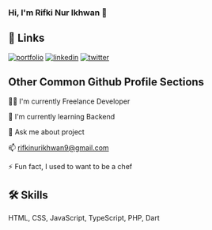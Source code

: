 ### Hi, I'm Rifki Nur Ikhwan 👋


## 🔗 Links
[![portfolio](https://img.shields.io/badge/my_portfolio-000?style=for-the-badge&logo=ko-fi&logoColor=white)](https://rfkinrikhwan.vercel.app/)
[![linkedin](https://img.shields.io/badge/linkedin-0A66C2?style=for-the-badge&logo=linkedin&logoColor=white)](https://www.linkedin.com/rfkinrikhwan)
[![twitter](https://img.shields.io/badge/twitter-1DA1F2?style=for-the-badge&logo=twitter&logoColor=white)](https://twitter.com/rfkinrikhwan)


## Other Common Github Profile Sections
👩‍💻 I'm currently Freelance Developer

🧠 I'm currently learning Backend

💬 Ask me about project

📫 rifkinurikhwan9@gmail.com

⚡️ Fun fact, I used to want to be a chef


## 🛠 Skills
HTML, CSS, JavaScript, TypeScript, PHP, Dart


